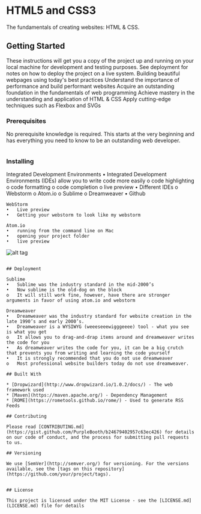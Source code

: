 # HTML5 and CSS3

The fundamentals of creating websites: HTML & CSS.

## Getting Started

These instructions will get you a copy of the project up and running on your local machine for development and testing purposes. See deployment for notes on how to deploy the project on a live system.
Building beautiful webpages using today's best practices
Understand the importance of performance and build performant websites
Acquire an outstanding foundation in the fundamentals of web programming
Achieve mastery in the understanding and application of HTML & CSS
Apply cutting-edge techniques such as Flexbox and SVGs

### Prerequisites

No prerequisite knowledge is required. This starts at the very beginning and has everything you need to know to be an outstanding web developer.
```
```

### Installing

Integrated Development Environments
•	Integrated Development Environments (IDEs) allow you to write code more easily
o	code highlighting
o	code formatting
o	code completion
o	live preview
•	Different IDEs
o	Webstorm
o	Atom.io
o	Sublime
o	Dreamweaver
•	Github

```
WebStorm
•	Live preview
•	Getting your webstorm to look like my webstorm
```
```
Atom.io
•	running from the command line on Mac
•	opening your project folder
•	live preview

```
![alt tag](C:\Users\madha\Pictures\Screenshots\screenshot.png "Description goes here")
```

## Deployment

Sublime
•	Sublime was the industry standard in the mid-2000’s
•	Now sublime is the old-dog on the block
o	It will still work fine, however, have there are stronger arguments in favor of using atom.io and webstorm

Dreamweaver
•	Dreamweaver was the industry standard for website creation in the late 1990’s and early 2000’s.
•	Dreamweaver is a WYSIWYG (weeeseeewigggeeee) tool - what you see is what you get
o	It allows you to drag-and-drap items around and dreamweaver writes the code for you
•	As dreamweaver writes the code for you, it can be a big crutch that prevents you from writing and learning the code yourself
•	It is strongly recommended that you do not use dreamweaver
o	Most professional website builders today do not use dreamweaver.

## Built With

* [Dropwizard](http://www.dropwizard.io/1.0.2/docs/) - The web framework used
* [Maven](https://maven.apache.org/) - Dependency Management
* [ROME](https://rometools.github.io/rome/) - Used to generate RSS Feeds

## Contributing

Please read [CONTRIBUTING.md](https://gist.github.com/PurpleBooth/b24679402957c63ec426) for details on our code of conduct, and the process for submitting pull requests to us.

## Versioning

We use [SemVer](http://semver.org/) for versioning. For the versions available, see the [tags on this repository](https://github.com/your/project/tags). 


## License

This project is licensed under the MIT License - see the [LICENSE.md](LICENSE.md) file for details

